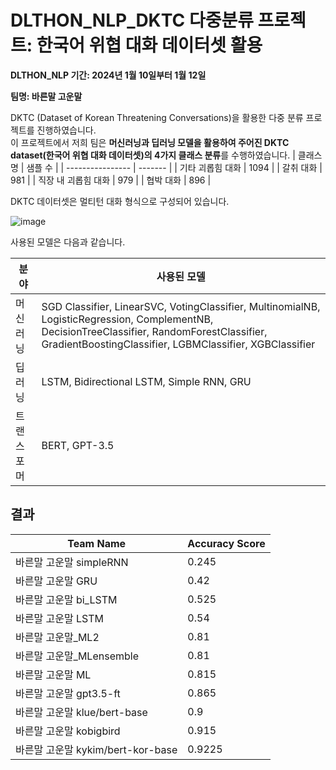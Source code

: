 # DLTHON_NLP_DKTC 다중분류 프로젝트: 한국어 위협 대화 데이터셋 활용

**DLTHON_NLP 기간: 2024년 1월 10일부터 1월 12일**   

**팀명: 바른말 고운말**

DKTC (Dataset of Korean Threatening Conversations)을 활용한 다중 분류 프로젝트를 진행하였습니다.   
이 프로젝트에서 저희 팀은 **머신러닝과 딥러닝 모델을 활용하여 주어진 DKTC dataset(한국어 위협 대화 데이터셋)의 4가지 클래스 분류**를 수행하였습니다.
| 클래스명         | 샘플 수 |
| ---------------- | ------- |
| 기타 괴롭힘 대화 | 1094    |
| 갈취 대화        | 981     |
| 직장 내 괴롭힘 대화 | 979    |
| 협박 대화        | 896     |

DKTC 데이터셋은 멀티턴 대화 형식으로 구성되어 있습니다.

![image](https://github.com/Eunssong/DLTON_NLP_DKTC/assets/134351442/c8220424-ad30-4e9e-a7d4-f62007aee8d0)

사용된 모델은 다음과 같습니다.  

| 분야        | 사용된 모델                   |
| ----------- | ----------------------------- |
| 머신러닝     | SGD Classifier, LinearSVC, VotingClassifier, MultinomialNB, LogisticRegression, ComplementNB, DecisionTreeClassifier, RandomForestClassifier, GradientBoostingClassifier, LGBMClassifier, XGBClassifier |
| 딥러닝       | LSTM,  Bidirectional LSTM, Simple RNN, GRU|
| 트랜스포머   | BERT, GPT-3.5 |

## 결과

| Team Name                 | Accuracy Score |
|---------------------------|----------------|
| 바른말 고운말 simpleRNN    | 0.245          |
| 바른말 고운말 GRU          | 0.42           |
| 바른말 고운말 bi_LSTM      | 0.525          |
| 바른말 고운말 LSTM         | 0.54           |
| 바른말 고운말_ML2          | 0.81           |
| 바른말 고운말_MLensemble   | 0.81           |
| 바른말 고운말 ML           | 0.815          |
| 바른말 고운말 gpt3.5-ft    | 0.865          |
| 바른말 고운말 klue/bert-base| 0.9            |
| 바른말 고운말 kobigbird     | 0.915          |
| 바른말 고운말 kykim/bert-kor-base | 0.9225    |

